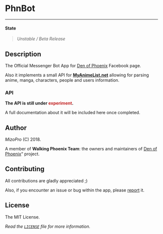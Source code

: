 # PhnBot
------------
#### State
> *Unstable / Beta Release*

## Description
The Official Messenger Bot App for [Den of Phoenix] Facebook page.

Also it implements a small API for **<u>MyAnimeList.net</u>** allowing for
parsing anime, manga, characters, people and users information.

### API
__The API is still under <span style="color: #C12020;">experiment</span>.__

A full documentation about it will be included here once completed.


## Author
*MizoPro* (C) 2018.

A member of __Walking Phoenix Team__: the owners and maintainers of [Den of Phoenix][Walking Phoenix Team]“ project.

## Contributing
All contributions are gladly appreciated ;)

Also, if you encounter an issue or bug within the app, please [report](https://github.com/MizoPro/PhnBot/issues) it.

## License
The MIT License.

*Read the [`LICENSE`](https://github.com/MizoPro/PhnBot/blob/master/LICENSE) file for more information.*

[Den of Phoenix]: https://fb.me/PhoenixsDen
[Walking Phoenix Team]: https://facebook.com/notes/den-of-phoenix/official-links/431049190562085
